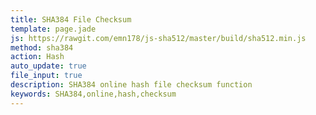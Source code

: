 ```yaml
---
title: SHA384 File Checksum
template: page.jade
js: https://rawgit.com/emn178/js-sha512/master/build/sha512.min.js
method: sha384
action: Hash
auto_update: true
file_input: true
description: SHA384 online hash file checksum function
keywords: SHA384,online,hash,checksum
---
```

